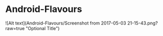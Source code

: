# Android-Flavours

![Alt text](Android-Flavours/Screenshot from 2017-05-03 21-15-43.png?raw=true "Optional Title")
